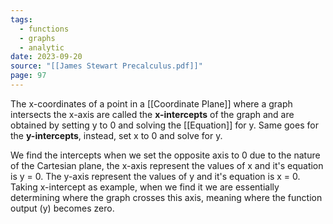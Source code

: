 ```yaml
---
tags:
  - functions
  - graphs
  - analytic
date: 2023-09-20
source: "[[James Stewart Precalculus.pdf]]"
page: 97
---
```

The x-coordinates of a point in a [[Coordinate Plane]] where a graph intersects the x-axis are called the **x-intercepts** of the graph and are obtained by setting y to 0 and solving the [[Equation]] for y. Same goes for the **y-intercepts**, instead, set x to 0 and solve for y.

We find the intercepts when we set the opposite axis to 0 due to the nature of the Cartesian plane, the x-axis represent the values of x and it's equation is y = 0. The y-axis represent the values of y and it's equation is x = 0. 
Taking x-intercept as example, when we find it we are essentially determining where the graph crosses this axis, meaning where the function output (y) becomes zero.